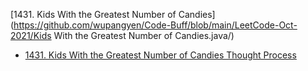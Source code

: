 
[1431. Kids With the Greatest Number of Candies](https://github.com/wupangyen/Code-Buff/blob/main/LeetCode-Oct-2021/Kids With the Greatest Number of Candies.java/)
* [1431. Kids With the Greatest Number of Candies Thought Process](https://1drv.ms/u/s!Ak9rLfifYWsmpQB3XGlHd4SBQ8oL)
